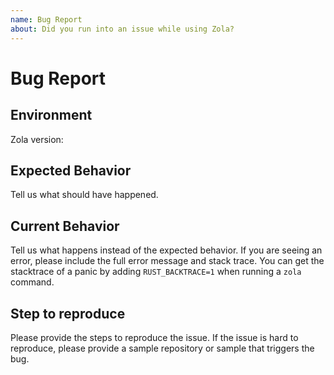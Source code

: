```yaml
---
name: Bug Report
about: Did you run into an issue while using Zola?
---
```


# Bug Report

## Environment

Zola version:

## Expected Behavior
Tell us what should have happened.

## Current Behavior
Tell us what happens instead of the expected behavior. If you are seeing an
error, please include the full error message and stack trace. You can get the
stacktrace of a panic by adding `RUST_BACKTRACE=1` when running a `zola` command.

## Step to reproduce
Please provide the steps to reproduce the issue.
If the issue is hard to reproduce, please provide a sample repository or sample
that triggers the bug.
